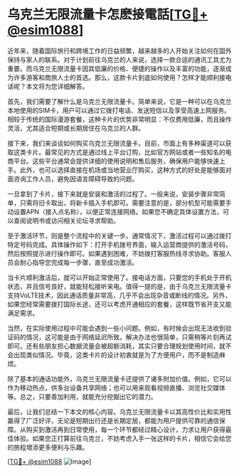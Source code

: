 # 乌克兰无限流量卡怎麽接電話[[TG💪+ @esim1088](https://t.me/s/esim1088)]

近年来，随着国际旅行和跨境工作的日益频繁，越来越多的人开始关注如何在国外保持与家人的联系。对于计划前往乌克兰的人来说，选择一款合适的通讯工具尤为重要。而乌克兰无限流量卡因其低廉的价格、便捷的操作以及丰富的功能，逐渐成为许多游客和商旅人士的首选。那么，这款卡片到底如何使用？怎样才能顺利接电话呢？本文将为您详细解答。

首先，我们需要了解什么是乌克兰无限流量卡。简单来说，它是一种可以在乌克兰本地使用的SIM卡，用户可以通过它拨打电话、发送短信以及享受高速上网服务。相较于传统的国际漫游套餐，这种卡片的优势非常明显：不仅费用低廉，而且操作灵活，尤其适合短期或长期居住在乌克兰的人群。

接下来，我们来谈谈如何购买乌克兰无限流量卡。目前，市面上有多种渠道可以获取这类卡片。最常见的方式是通过线上平台订购，比如官方网站或者一些知名的电商平台。这些平台通常会提供详细的使用说明和售后服务，确保用户能够快速上手。此外，也可以选择直接在机场或当地营业厅购买，这种方式的好处是能够面对面咨询工作人员，避免因语言障碍导致的问题。

一旦拿到了卡片，接下来就是安装和激活的过程了。一般来说，安装步骤非常简单，只需将旧卡取出，将新卡插入手机即可。需要注意的是，部分机型可能需要手动设置APN（接入点名称），以便正常连接网络。如果您不确定具体设置方法，可以查阅说明书或访问相关论坛寻求帮助。

至于激活环节，则是整个流程中的关键一步。通常情况下，激活过程可以通过拨打特定号码完成。具体操作如下：打开手机拨号界面，输入运营商提供的激活号码，然后按照提示进行操作即可。如果遇到困难，不妨拨打客服热线寻求协助。客服人员会耐心指导您完成每一步骤，直至成功激活。

当卡片顺利激活后，就可以开始正常使用了。接电话方面，只要您的手机处于开机状态，并且信号良好，就能轻松接听来电。值得一提的是，由于乌克兰无限流量卡支持VoLTE技术，因此通话质量非常高，几乎不会出现杂音或断线的情况。另外，如果您经常需要拨打国际长途，还可以考虑开通相应的套餐，这样既节省开支又能满足需求。

当然，在实际使用过程中可能会遇到一些小问题。例如，有时候会出现无法收到验证码的情况，这可能是由于网络延迟所致。解决办法也很简单，只需稍等片刻再试即可。还有些朋友担心数据流量会被超额消耗，其实只要合理规划使用时间，就不会出现类似情况。毕竟，这类卡片的设计初衷就是为了方便用户，而不是制造麻烦。

除了基本的通话功能外，乌克兰无限流量卡还提供了诸多附加价值。例如，它可以作为移动热点，供多台设备共享网络；也可以用来观看视频直播、浏览社交媒体等。总之，只要善加利用，就能充分挖掘出它的潜力。

最后，让我们总结一下本文的核心内容。乌克兰无限流量卡以其高性价比和实用性赢得了广泛好评，无论是短期出行还是长期定居，都能为用户提供可靠的通信保障。从购买到激活再到日常使用，每一个环节都经过精心设计，力求让用户获得最佳体验。如果您正打算前往乌克兰，不妨考虑入手一张这样的卡片，相信它会给您的旅程增添更多便利与乐趣。

[[TG💪+ @esim1088](https://t.me/s/esim1088) ![Image](https://i.postimg.cc/4NQfJmqS/Snipaste-2025-05-13-00-14-12.png)]